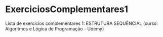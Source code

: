 # ExerciciosComplementares1
Lista de exercícios complementares 1: ESTRUTURA SEQUÊNCIAL (curso: Algoritmos e Lógica de Programação - Udemy)
